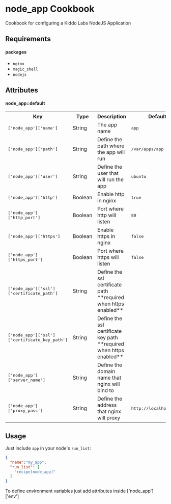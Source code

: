 node_app Cookbook
=================
Cookbook for configuring a Kiddo Labs NodeJS Application

Requirements
------------
#### packages
- `nginx`
- `magic_shell`
- `nodejs`

Attributes
----------
#### node_app::default
<table>
  <tr>
    <th>Key</th>
    <th>Type</th>
    <th>Description</th>
    <th>Default</th>
  </tr>
  <tr>
    <td><tt>['node_app']['name']</tt></td>
    <td>String</td>
    <td>The app name</td>
    <td><tt>app</tt></td>
  </tr>
  <tr>
    <td><tt>['node_app']['path']</tt></td>
    <td>String</td>
    <td>Define the path where the app will run</td>
    <td><tt>/var/apps/app</tt></td>
  </tr>
  <tr>
    <td><tt>['node_app']['user']</tt></td>
    <td>String</td>
    <td>Define the user that will run the app</td>
    <td><tt>ubuntu</tt></td>
  </tr>
  <tr>
    <td><tt>['node_app']['http']</tt></td>
    <td>Boolean</td>
    <td>Enable http in nginx</td>
    <td><tt>true</tt></td>
  </tr>
  <tr>
    <td><tt>['node_app']['http_port']</tt></td>
    <td>Boolean</td>
    <td>Port where http will listen</td>
    <td><tt>80</tt></td>
  </tr>
  <tr>
    <td><tt>['node_app']['https']</tt></td>
    <td>Boolean</td>
    <td>Enable https in nginx</td>
    <td><tt>false</tt></td>
  </tr>
  <tr>
    <td><tt>['node_app']['https_port']</tt></td>
    <td>Boolean</td>
    <td>Port where https will listen</td>
    <td><tt>false</tt></td>
  </tr>
  <tr>
    <td><tt>['node_app']['ssl']['certificate_path']</tt></td>
    <td>String</td>
    <td>Define the ssl certificate path **required when https enabled**</td>
    <td><tt></tt></td>
  </tr>
  <tr>
    <td><tt>['node_app']['ssl']['certificate_key_path']</tt></td>
    <td>String</td>
    <td>Define the ssl certificate key path **required when https enabled**</td>
    <td></td>
  </tr>
  <tr>
    <td><tt>['node_app']['server_name']</tt></td>
    <td>String</td>
    <td>Define the domain name that nginx will bind to</td>
    <td></td>
  </tr>
  <tr>
    <td><tt>['node_app']['proxy_pass']</tt></td>
    <td>String</td>
    <td>Define the address that nginx will proxy</td>
    <td><tt>http://localhost:3000</tt></td>
  </tr>
</table>

Usage
-----
Just include `app` in your node's `run_list`:

```json
{
  "name":"my_app",
  "run_list": [
    "recipe[node_app]"
  ]
}
```

To define environment variables just add attributes inside ['node_app']['env']
